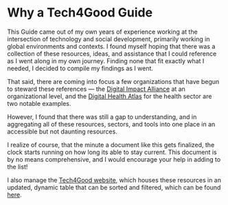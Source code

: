 # Why a Tech4Good Guide

This Guide came out of my own years of experience working at the intersection of technology and social development, primarily working in global environments and contexts. I found myself hoping that there was a collection of these resources, ideas, and assistance that I could reference as I went along in my own journey. Finding none that fit exactly what I needed, I decided to compile my findings as I went.

That said, there are coming into focus a few organizations that have begun to steward these references — the [Digital Impact Alliance](https://digitalimpactalliance.org) at an organizational level, and the [Digital Health Atlas](https://digitalhealthatlas.org) for the health sector are two notable examples.

However, I found that there was still a gap to understanding, and in aggregating all of these resources, sectors, and tools into one place in an accessible but not daunting resources.

I realize of course, that the minute a document like this gets finalized, the clock starts running on how long its able to stay current. This document is by no means comprehensive, and I would encourage your help in adding to the list!

I also manage the [Tech4Good website](https://tech4goodguide.org), which houses these resources in an updated, dynamic table that can be sorted and filtered, which can be found [here](https://tech4goodguide.org/resources/).

